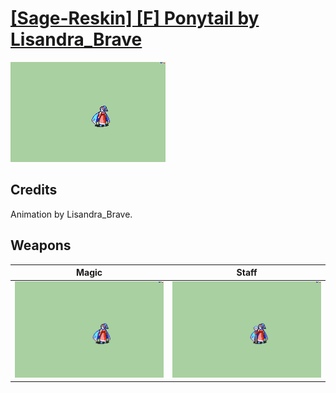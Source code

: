 # [\[Sage-Reskin\] \[F\] Ponytail by Lisandra_Brave](./)

<img src="./6.%20Magic/Magic_000.png" alt="[Sage-Reskin] [F] Ponytail by Lisandra_Brave standing" />

## Credits

Animation by Lisandra_Brave.

## Weapons


|Magic |Staff |
|  :---: | :---: |
| <img alt="Magic animation" src="./6.%20Magic/Magic.gif" /> | <img alt="Staff animation" src="./7.%20Staff/Staff.gif" /> |
